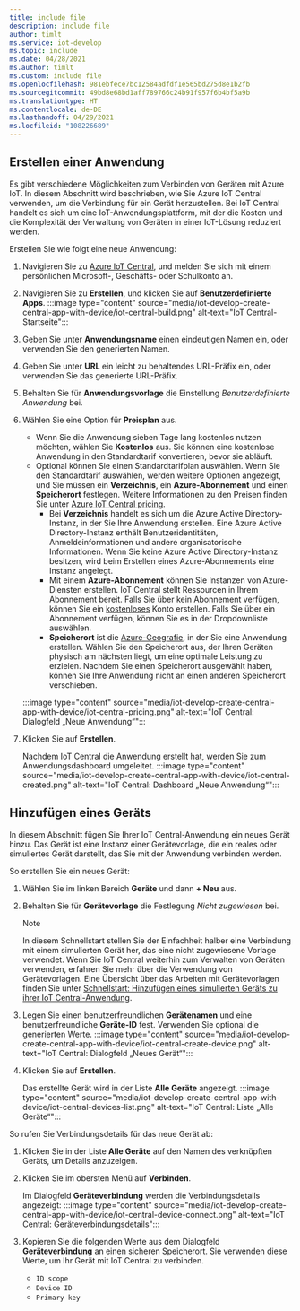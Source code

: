 ```yaml
---
title: include file
description: include file
author: timlt
ms.service: iot-develop
ms.topic: include
ms.date: 04/28/2021
ms.author: timlt
ms.custom: include file
ms.openlocfilehash: 981ebfece7bc12584adfdf1e565bd275d8e1b2fb
ms.sourcegitcommit: 49bd8e68bd1aff789766c24b91f957f6b4bf5a9b
ms.translationtype: HT
ms.contentlocale: de-DE
ms.lasthandoff: 04/29/2021
ms.locfileid: "108226689"
---
```

## <a name="create-an-application"></a>Erstellen einer Anwendung
Es gibt verschiedene Möglichkeiten zum Verbinden von Geräten mit Azure IoT. In diesem Abschnitt wird beschrieben, wie Sie Azure IoT Central verwenden, um die Verbindung für ein Gerät herzustellen. Bei IoT Central handelt es sich um eine IoT-Anwendungsplattform, mit der die Kosten und die Komplexität der Verwaltung von Geräten in einer IoT-Lösung reduziert werden.

Erstellen Sie wie folgt eine neue Anwendung:
1. Navigieren Sie zu [Azure IoT Central](https://apps.azureiotcentral.com/), und melden Sie sich mit einem persönlichen Microsoft-, Geschäfts- oder Schulkonto an.
1. Navigieren Sie zu **Erstellen**, und klicken Sie auf **Benutzerdefinierte Apps**.
   :::image type="content" source="media/iot-develop-create-central-app-with-device/iot-central-build.png" alt-text="IoT Central-Startseite":::
1. Geben Sie unter **Anwendungsname** einen eindeutigen Namen ein, oder verwenden Sie den generierten Namen.
1. Geben Sie unter **URL** ein leicht zu behaltendes URL-Präfix ein, oder verwenden Sie das generierte URL-Präfix.
1. Behalten Sie für **Anwendungsvorlage** die Einstellung *Benutzerdefinierte Anwendung* bei. 
1. Wählen Sie eine Option für **Preisplan** aus. 
    - Wenn Sie die Anwendung sieben Tage lang kostenlos nutzen möchten, wählen Sie **Kostenlos** aus. Sie können eine kostenlose Anwendung in den Standardtarif konvertieren, bevor sie abläuft.
    - Optional können Sie einen Standardtarifplan auswählen. Wenn Sie den Standardtarif auswählen, werden weitere Optionen angezeigt, und Sie müssen ein **Verzeichnis**, ein **Azure-Abonnement** und einen **Speicherort** festlegen. Weitere Informationen zu den Preisen finden Sie unter [Azure IoT Central pricing](https://azure.microsoft.com/pricing/details/iot-central/). 
        - Bei **Verzeichnis** handelt es sich um die Azure Active Directory-Instanz, in der Sie Ihre Anwendung erstellen. Eine Azure Active Directory-Instanz enthält Benutzeridentitäten, Anmeldeinformationen und andere organisatorische Informationen. Wenn Sie keine Azure Active Directory-Instanz besitzen, wird beim Erstellen eines Azure-Abonnements eine Instanz angelegt.
        - Mit einem **Azure-Abonnement** können Sie Instanzen von Azure-Diensten erstellen. IoT Central stellt Ressourcen in Ihrem Abonnement bereit. Falls Sie über kein Abonnement verfügen, können Sie ein [kostenloses](https://aka.ms/createazuresubscription) Konto erstellen. Falls Sie über ein Abonnement verfügen, können Sie es in der Dropdownliste auswählen.
        - **Speicherort** ist die [Azure-Geografie](https://azure.microsoft.com/global-infrastructure/geographies/), in der Sie eine Anwendung erstellen. Wählen Sie den Speicherort aus, der Ihren Geräten physisch am nächsten liegt, um eine optimale Leistung zu erzielen. Nachdem Sie einen Speicherort ausgewählt haben, können Sie Ihre Anwendung nicht an einen anderen Speicherort verschieben.

    :::image type="content" source="media/iot-develop-create-central-app-with-device/iot-central-pricing.png" alt-text="IoT Central: Dialogfeld „Neue Anwendung“":::
1. Klicken Sie auf **Erstellen**.
    
    Nachdem IoT Central die Anwendung erstellt hat, werden Sie zum Anwendungsdashboard umgeleitet.
    :::image type="content" source="media/iot-develop-create-central-app-with-device/iot-central-created.png" alt-text="IoT Central: Dashboard „Neue Anwendung“":::

## <a name="add-a-device"></a>Hinzufügen eines Geräts
In diesem Abschnitt fügen Sie Ihrer IoT Central-Anwendung ein neues Gerät hinzu. Das Gerät ist eine Instanz einer Gerätevorlage, die ein reales oder simuliertes Gerät darstellt, das Sie mit der Anwendung verbinden werden. 

So erstellen Sie ein neues Gerät:
1. Wählen Sie im linken Bereich **Geräte** und dann **+ Neu** aus.
1. Behalten Sie für **Gerätevorlage** die Festlegung *Nicht zugewiesen* bei.

    > [!NOTE]
    > In diesem Schnellstart stellen Sie der Einfachheit halber eine Verbindung mit einem simulierten Gerät her, das eine nicht zugewiesene Vorlage verwendet. Wenn Sie IoT Central weiterhin zum Verwalten von Geräten verwenden, erfahren Sie mehr über die Verwendung von Gerätevorlagen. Eine Übersicht über das Arbeiten mit Gerätevorlagen finden Sie unter [Schnellstart: Hinzufügen eines simulierten Geräts zu ihrer IoT Central-Anwendung](../articles/iot-central/core/quick-create-simulated-device.md).
1. Legen Sie einen benutzerfreundlichen **Gerätenamen** und eine benutzerfreundliche **Geräte-ID** fest. Verwenden Sie optional die generierten Werte.
    :::image type="content" source="media/iot-develop-create-central-app-with-device/iot-central-create-device.png" alt-text="IoT Central: Dialogfeld „Neues Gerät“":::
1. Klicken Sie auf **Erstellen**.

    Das erstellte Gerät wird in der Liste **Alle Geräte** angezeigt.
    :::image type="content" source="media/iot-develop-create-central-app-with-device/iot-central-devices-list.png" alt-text="IoT Central: Liste „Alle Geräte“":::
    
So rufen Sie Verbindungsdetails für das neue Gerät ab:
1. Klicken Sie in der Liste **Alle Geräte** auf den Namen des verknüpften Geräts, um Details anzuzeigen. 
1. Klicken Sie im obersten Menü auf **Verbinden**.

    Im Dialogfeld **Geräteverbindung** werden die Verbindungsdetails angezeigt:  :::image type="content" source="media/iot-develop-create-central-app-with-device/iot-central-device-connect.png" alt-text="IoT Central: Geräteverbindungsdetails":::
1. Kopieren Sie die folgenden Werte aus dem Dialogfeld **Geräteverbindung** an einen sicheren Speicherort. Sie verwenden diese Werte, um Ihr Gerät mit IoT Central zu verbinden.
    * `ID scope`
    * `Device ID`
    * `Primary key`